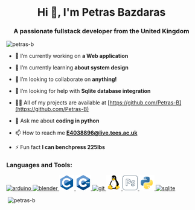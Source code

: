 <h1 align="center">Hi 👋, I'm Petras Bazdaras</h1>
<h3 align="center">A passionate fullstack developer from the United Kingdom</h3>

<p align="left"> <img src="https://komarev.com/ghpvc/?username=petras-b&label=Profile%20views&color=0e75b6&style=flat" alt="petras-b" /> </p>

- 🔭 I’m currently working on **a Web application**

- 🌱 I’m currently learning **about system design**

- 👯 I’m looking to collaborate on **anything!**

- 🤝 I’m looking for help with **Sqlite database integration**

- 👨‍💻 All of my projects are available at [https://github.com/Petras-B](https://github.com/Petras-B)

- 💬 Ask me about **coding in python**

- 📫 How to reach me **E4038896@live.tees.ac.uk**

- ⚡ Fun fact **I can benchpress 225lbs**

<h3 align="left">Languages and Tools:</h3>
<p align="left"> <a href="https://www.arduino.cc/" target="_blank" rel="noreferrer"> <img src="https://cdn.worldvectorlogo.com/logos/arduino-1.svg" alt="arduino" width="40" height="40"/> </a> <a href="https://www.blender.org/" target="_blank" rel="noreferrer"> <img src="https://download.blender.org/branding/community/blender_community_badge_white.svg" alt="blender" width="40" height="40"/> </a> <a href="https://www.cprogramming.com/" target="_blank" rel="noreferrer"> <img src="https://raw.githubusercontent.com/devicons/devicon/master/icons/c/c-original.svg" alt="c" width="40" height="40"/> </a> <a href="https://www.w3schools.com/cpp/" target="_blank" rel="noreferrer"> <img src="https://raw.githubusercontent.com/devicons/devicon/master/icons/cplusplus/cplusplus-original.svg" alt="cplusplus" width="40" height="40"/> </a> <a href="https://git-scm.com/" target="_blank" rel="noreferrer"> <img src="https://www.vectorlogo.zone/logos/git-scm/git-scm-icon.svg" alt="git" width="40" height="40"/> </a> <a href="https://www.linux.org/" target="_blank" rel="noreferrer"> <img src="https://raw.githubusercontent.com/devicons/devicon/master/icons/linux/linux-original.svg" alt="linux" width="40" height="40"/> </a> <a href="https://www.photoshop.com/en" target="_blank" rel="noreferrer"> <img src="https://raw.githubusercontent.com/devicons/devicon/master/icons/photoshop/photoshop-line.svg" alt="photoshop" width="40" height="40"/> </a> <a href="https://www.python.org" target="_blank" rel="noreferrer"> <img src="https://raw.githubusercontent.com/devicons/devicon/master/icons/python/python-original.svg" alt="python" width="40" height="40"/> </a> <a href="https://www.sqlite.org/" target="_blank" rel="noreferrer"> <img src="https://www.vectorlogo.zone/logos/sqlite/sqlite-icon.svg" alt="sqlite" width="40" height="40"/> </a> </p>

<p>&nbsp;<img align="center" src="https://github-readme-stats.vercel.app/api?username=petras-b&show_icons=true&locale=en" alt="petras-b" /></p>
